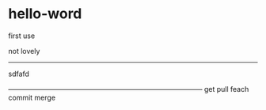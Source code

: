 # hello-word
first use

not lovely 
______________________________
sdfafd


————————————————————————————
get pull feach commit merge
